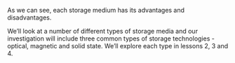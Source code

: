 As we can see, each storage medium has its advantages and disadvantages. 

We’ll look at a number of different types of storage media and our investigation will include three common types of storage technologies - optical, magnetic and solid state.  We’ll explore each type in lessons 2, 3 and 4.
